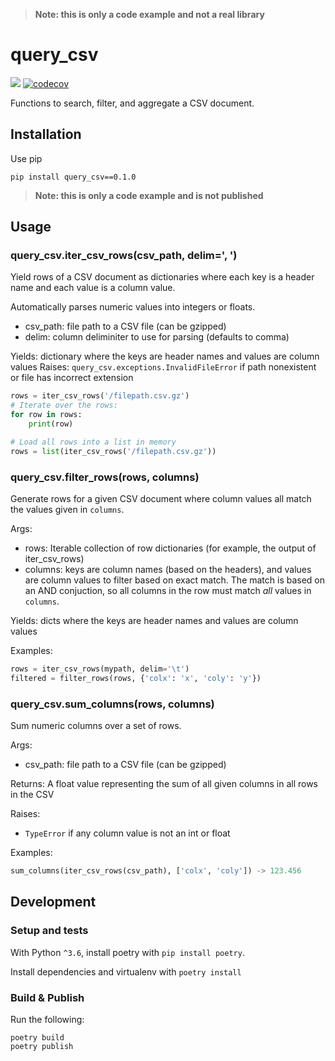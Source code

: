 > **Note: this is only a code example and not a real library**

# query_csv

![](https://github.com/jayrbolton/query_csv/workflows/Run%20tests/badge.svg)
[![codecov](https://codecov.io/gh/jayrbolton/query_csv/branch/master/graph/badge.svg)](https://codecov.io/gh/jayrbolton/query_csv)

Functions to search, filter, and aggregate a CSV document.

## Installation

Use pip

```
pip install query_csv==0.1.0
```

> **Note: this is only a code example and is not published**

## Usage

### query_csv.iter_csv_rows(csv_path, delim=', ')

Yield rows of a CSV document as dictionaries where each key is a header
name and each value is a column value.

Automatically parses numeric values into integers or floats.

* csv_path: file path to a CSV file (can be gzipped)
* delim: column deliminiter to use for parsing (defaults to comma)

Yields: dictionary where the keys are header names and values are column values
Raises: `query_csv.exceptions.InvalidFileError` if path nonexistent or file has incorrect extension

```py
rows = iter_csv_rows('/filepath.csv.gz')
# Iterate over the rows:
for row in rows:
    print(row)

# Load all rows into a list in memory
rows = list(iter_csv_rows('/filepath.csv.gz'))
```

### query_csv.filter_rows(rows, columns)

Generate rows for a given CSV document where column values all match the
values given in `columns`.

Args:

* rows: Iterable collection of row dictionaries (for example, the output
    of iter_csv_rows)
* columns: keys are column names (based on the headers), and values are
    column values to filter based on exact match. The match is based on
    an AND conjuction, so all columns in the row must match *all*
    values in `columns`.

Yields: dicts where the keys are header names and values are column values

Examples:

```py
rows = iter_csv_rows(mypath, delim='\t')
filtered = filter_rows(rows, {'colx': 'x', 'coly': 'y'})
```

### query_csv.sum_columns(rows, columns)

Sum numeric columns over a set of rows.

Args:

* csv_path: file path to a CSV file (can be gzipped)

Returns: A float value representing the sum of all given
    columns in all rows in the CSV

Raises:
 * `TypeError` if any column value is not an int or float

Examples:
```py
sum_columns(iter_csv_rows(csv_path), ['colx', 'coly']) -> 123.456
```

## Development

### Setup and tests

With Python `^3.6`, install poetry with `pip install poetry`.

Install dependencies and virtualenv with `poetry install`

### Build & Publish

Run the following:

```
poetry build
poetry publish
```
